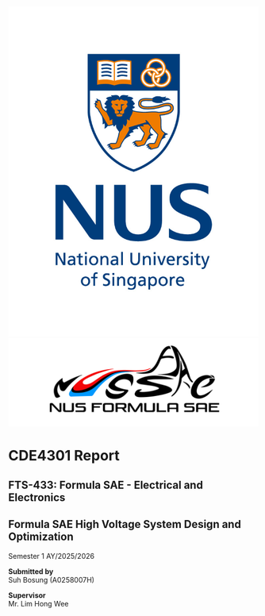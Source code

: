 <img src='./Figures/NUS_logo_full-vertical.jpg'>  

<img src='./Figures/NUS Formula SAE Logo.png'>  

# **CDE4301 Report**
## FTS-433: Formula SAE - Electrical and Electronics
## Formula SAE High Voltage System Design and Optimization
Semester 1 AY/2025/2026

**Submitted by**  
Suh Bosung (A0258007H)  

**Supervisor**  
Mr. Lim Hong Wee